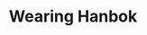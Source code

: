 ﻿---
title: "Wearing Hanbok"
categories:
  - English
tags:
    - hanbok
    - cute
    - dress up
layout: single_webtoon
gallery:
    - url: assests/webtoons/hanbok/hanbok1.jpg
      image_path: assests/webtoons/hanbok/hanbok1.jpg
      alt: "placeholder image 1"
      title: "Image 1 title caption"
    - url: assests/webtoons/hanbok/hanbok1.jpg
      image_path: assests/webtoons/hanbok/hanbok1.jpg
      alt: "placeholder image 2"
      title: "Image 2 title caption"
    - url: assests/webtoons/hanbok/hanbok3.jpg
      image_path: assests/webtoons/hanbok/hanbok3.jpg
      alt: "placeholder image 3"
      title: "Image 3 title caption"
    - url: assests/webtoons/hanbok/hanbok2.jpg
      image_path: assests/webtoons/hanbok/hanbok2.jpg
      alt: "placeholder image 34"
      title: "Image 34 title caption"

---




